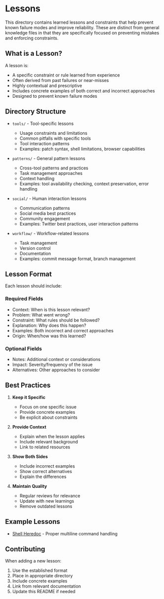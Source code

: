 # Lessons

This directory contains learned lessons and constraints that help prevent known failure modes and improve reliability. These are distinct from general knowledge files in that they are specifically focused on preventing mistakes and enforcing constraints.

## What is a Lesson?

A lesson is:

- A specific constraint or rule learned from experience
- Often derived from past failures or near-misses
- Highly contextual and prescriptive
- Includes concrete examples of both correct and incorrect approaches
- Designed to prevent known failure modes

## Directory Structure

- `tools/` - Tool-specific lessons

  - Usage constraints and limitations
  - Common pitfalls with specific tools
  - Tool interaction patterns
  - Examples: patch syntax, shell limitations, browser capabilities

- `patterns/` - General pattern lessons

  - Cross-tool patterns and practices
  - Task management approaches
  - Context handling
  - Examples: tool availability checking, context preservation, error handling

- `social/` - Human interaction lessons

  - Communication patterns
  - Social media best practices
  - Community engagement
  - Examples: Twitter best practices, user interaction patterns

- `workflow/` - Workflow-related lessons
  - Task management
  - Version control
  - Documentation
  - Examples: commit message format, branch management

## Lesson Format

Each lesson should include:

### Required Fields

- Context: When is this lesson relevant?
- Problem: What went wrong?
- Constraint: What rules should be followed?
- Explanation: Why does this happen?
- Examples: Both incorrect and correct approaches
- Origin: When/how was this learned?

### Optional Fields

- Notes: Additional context or considerations
- Impact: Severity/frequency of the issue
- Alternatives: Other approaches to consider

## Best Practices

1. **Keep it Specific**

   - Focus on one specific issue
   - Provide concrete examples
   - Be explicit about constraints

2. **Provide Context**

   - Explain when the lesson applies
   - Include relevant background
   - Link to related resources

3. **Show Both Sides**

   - Include incorrect examples
   - Show correct alternatives
   - Explain the differences

4. **Maintain Quality**
   - Regular reviews for relevance
   - Update with new learnings
   - Remove outdated lessons

## Example Lessons

- [Shell Heredoc](./tools/shell-heredoc.md) - Proper multiline command handling

## Contributing

When adding a new lesson:

1. Use the established format
2. Place in appropriate directory
3. Include concrete examples
4. Link from relevant documentation
5. Update this README if needed
